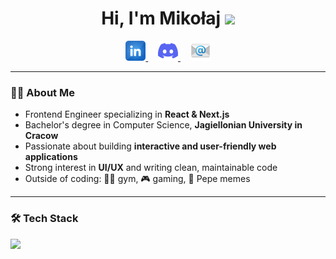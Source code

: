 <div align="center">
  <h1>Hi, I'm Mikołaj <img src="https://media.giphy.com/media/hvRJCLFzcasrR4ia7z/giphy.gif" width="28px"></h1>
</div>

<div align="center">
  <a href="https://www.linkedin.com/in/miko%C5%82ajoberda/" title="LinkedIn">
    <img width="32px" src="images/linkedin.png" alt="LinkedIn"/>
  </a>
  &#8287;&#8287;&#8287;
  <a href="https://discordapp.com/users/400011174525140995" title="Discord">
    <img width="32px" src="images/discord.png" alt="Discord"/>
  </a>
  &#8287;&#8287;&#8287;
  <a href="mailto:mikolaj.oberda@gmail.com" title="Email">
    <img width="32px" src="images/email.png" alt="Email"/>
  </a>
</div>

---

### 👨‍💻 About Me
- Frontend Engineer specializing in **React & Next.js**
- Bachelor's degree in Computer Science, **Jagiellonian University in Cracow**
- Passionate about building **interactive and user-friendly web applications**
- Strong interest in **UI/UX** and writing clean, maintainable code
- Outside of coding: 🏋️‍♂️ gym, 🎮 gaming, 🐸 Pepe memes

---

### 🛠️ Tech Stack
<div>
  <img src="https://skillicons.dev/icons?i=react,nextjs,ts,js,html,css,tailwind,vite,git,github" />
</div>
  
